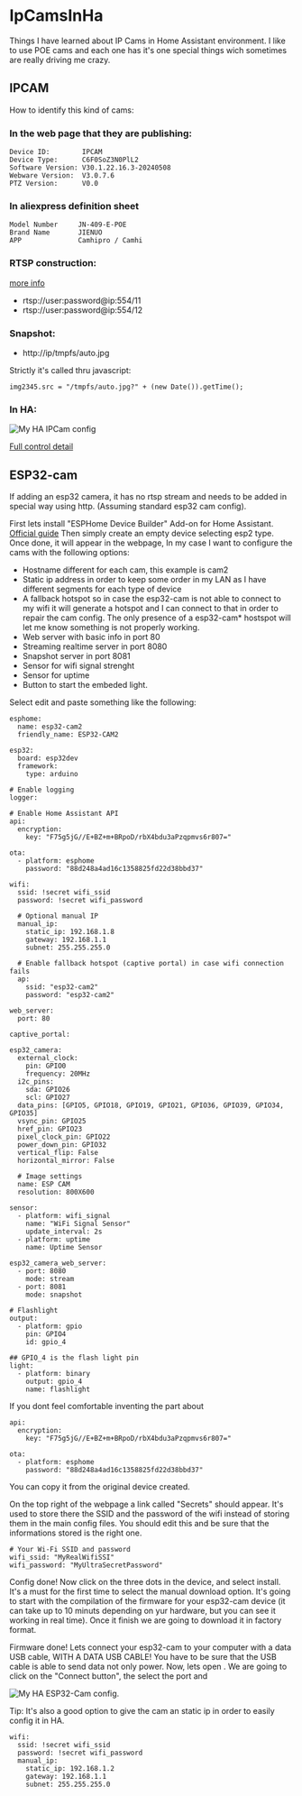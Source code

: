 # IpCamsInHa
Things I have learned about IP Cams in Home Assistant environment. I like to use POE cams and each one has it's one special things wich sometimes are really driving me crazy.

## IPCAM

How to identify this kind of cams:

### In the web page that they are publishing:
```
Device ID:        IPCAM
Device Type:      C6F0SoZ3N0PlL2
Software Version: V30.1.22.16.3-20240508
Webware Version:  V3.0.7.6
PTZ Version:      V0.0
```
### In aliexpress definition sheet
```
Model Number     JN-409-E-POE
Brand Name       JIENUO
APP              Camhipro / Camhi
```
### RTSP construction:

[more info](https://camhi.pro/how-to-add-wifi-camera-to-ispy/)
- rtsp://user:password@ip:554/11
- rtsp://user:password@ip:554/12
 
### Snapshot:

- http://ip/tmpfs/auto.jpg

Strictly it's called thru javascript:
```
img2345.src = "/tmpfs/auto.jpg?" + (new Date()).getTime();
```
### In HA:
![My HA IPCam config](https://github.com/urri34/IpCamsInHa/blob/main/IpCamHAConfig.jpg)

[Full control detail](https://github.com/urri34/MyRTSPCapt?tab=readme-ov-file#home-assistant-integration)

## ESP32-cam

If adding an esp32 camera, it has no rtsp stream and needs to be added in special way using http. (Assuming standard esp32 cam config).

First lets install "ESPHome Device Builder" Add-on for Home Assistant. [Official guide](https://esphome.io/guides/getting_started_hassio/) Then simply create an empty device selecting esp2 type. Once done, it will appear in the webpage, In my case I want to configure the cams with the following options:

- Hostname different for each cam, this example is cam2
- Static ip address in order to keep some order in my LAN as I have different segments for each type of device
- A fallback hotspot so in case the esp32-cam is not able to connect to my wifi it will generate a hotspot and I can connect to that in order to repair the cam config. The only presence of a esp32-cam* hostspot will let me know something is not properly working.
- Web server with basic info in port 80
- Streaming realtime server in port 8080
- Snapshot server in port 8081
- Sensor for wifi signal strenght
- Sensor for uptime
- Button to start the embeded light.

Select edit and paste something like the following:

```
esphome:
  name: esp32-cam2
  friendly_name: ESP32-CAM2

esp32:
  board: esp32dev
  framework:
    type: arduino

# Enable logging
logger:

# Enable Home Assistant API
api:
  encryption:
    key: "F75g5jG//E+BZ+m+BRpoD/rbX4bdu3aPzqpmvs6r807="

ota:
  - platform: esphome
    password: "88d248a4ad16c1358825fd22d38bbd37"

wifi:
  ssid: !secret wifi_ssid
  password: !secret wifi_password

  # Optional manual IP
  manual_ip:
    static_ip: 192.168.1.8
    gateway: 192.168.1.1
    subnet: 255.255.255.0

  # Enable fallback hotspot (captive portal) in case wifi connection fails
  ap:
    ssid: "esp32-cam2"
    password: "esp32-cam2"

web_server:
  port: 80

captive_portal:

esp32_camera:
  external_clock:
    pin: GPIO0
    frequency: 20MHz
  i2c_pins:
    sda: GPIO26
    scl: GPIO27
  data_pins: [GPIO5, GPIO18, GPIO19, GPIO21, GPIO36, GPIO39, GPIO34, GPIO35]
  vsync_pin: GPIO25
  href_pin: GPIO23
  pixel_clock_pin: GPIO22
  power_down_pin: GPIO32
  vertical_flip: False
  horizontal_mirror: False

  # Image settings
  name: ESP CAM
  resolution: 800X600

sensor:
  - platform: wifi_signal
    name: "WiFi Signal Sensor"
    update_interval: 2s
  - platform: uptime
    name: Uptime Sensor

esp32_camera_web_server:
  - port: 8080
    mode: stream
  - port: 8081
    mode: snapshot

# Flashlight
output:
  - platform: gpio
    pin: GPIO4
    id: gpio_4

## GPIO_4 is the flash light pin
light:
  - platform: binary
    output: gpio_4
    name: flashlight
```
If you dont feel comfortable inventing the part about
```
api:
  encryption:
    key: "F75g5jG//E+BZ+m+BRpoD/rbX4bdu3aPzqpmvs6r807="

ota:
  - platform: esphome
    password: "88d248a4ad16c1358825fd22d38bbd37"
```
You can copy it from the original device created.

On the top right of the webpage a link called "Secrets" should appear. It's used to store there the SSID and the password of the wifi instead of storing them in the main config files. You should edit this and be sure that the informations stored is the right one.
```
# Your Wi-Fi SSID and password
wifi_ssid: "MyRealWifiSSI"
wifi_password: "MyUltraSecretPassword"
```
Config done! Now click on the three dots in the device, and select install. It's a must for the first time to select the manual download option. It's going to start with the compilation of the firmware for your esp32-cam device (it can take up to 10 minuts depending on yur hardware, but you can see it working in real time). Once it finish we are going to download it in factory format. 

Firmware done! Lets connect your esp32-cam to your computer with a data USB cable, WITH A DATA USB CABLE! You have to be sure that the USB cable is able to send data not only power. Now, lets open [](https://web.esphome.io/) . We are going to click on the "Connect button", the select the port and 


![My HA ESP32-Cam config](https://github.com/urri34/IpCamsInHa/blob/main/ESP32CamHAConfig.jpg.PNG).

Tip: It's also a good option to give the cam an static ip in order to easily config it in HA. 
```
wifi:
  ssid: !secret wifi_ssid
  password: !secret wifi_password
  manual_ip:
    static_ip: 192.168.1.2
    gateway: 192.168.1.1
    subnet: 255.255.255.0
```
